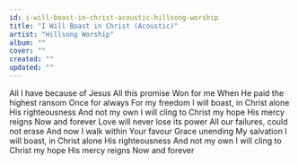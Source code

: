 ```yaml
---
id: i-will-boast-in-christ-acoustic-hillsong-worship
title: "I Will Boast in Christ (Acoustic)"
artist: "Hillsong Worship"
album: ""
cover: ""
created: ""
updated: ""
---
```


All I have because of Jesus
All this promise
Won for me
When He paid the highest ransom
Once for always
For my freedom
I will boast, in Christ alone
His righteousness
And not my own
I will cling to Christ my hope
His mercy reigns
Now and forever
Love will never lose its power
All our failures, could not erase
And now I walk within Your favour
Grace unending
My salvation
I will boast, in Christ alone
His righteousness
And not my own
I will cling to Christ my hope
His mercy reigns
Now and forever